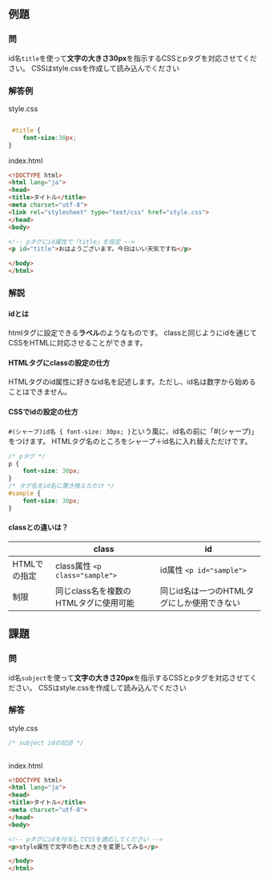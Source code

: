 ## 例題

### 問

id名`title`を使って**文字の大きさ30px**を指示するCSSとpタグを対応させてください。
CSSはstyle.cssを作成して読み込んでください

### 解答例
style.css

```css

 #title {
    font-size:30px;
}
```

index.html
```html
<!DOCTYPE html>
<html lang="ja">
<head>
<title>タイトル</title>
<meta charset="utf-8">
<link rel="stylesheet" type="text/css" href="style.css"> 
</head>
<body>

<!-- pタグにid属性で「title」を指定 -->
<p id="title">おはようございます。今日はいい天気ですね</p>

</body>
</html>
```

### 解説

#### idとは
htmlタグに設定できる**ラベル**のようなものです。
classと同じようにidを通じてCSSをHTMLに対応させることができます。


#### HTMLタグにclassの設定の仕方
HTMLタグのid属性に好きなid名を記述します。ただし、id名は数字から始めることはできません。

#### CSSでidの設定の仕方
`#(シャープ)id名 { font-size: 30px; }`という風に、id名の前に「#(シャープ)」をつけます。
HTMLタグ名のところをシャープ＋id名に入れ替えただけです。


```css
/* pタグ */
p {    
    font-size: 30px;
}
/* タグ名をid名に置き換えただけ */
#sample {    
    font-size: 30px;
}
```

#### classとの違いは？
| |class|id|
| --- | --- | --- |
| HTMLでの指定 | class属性 `<p class="sample">` | id属性 `<p id="sample">` |
| 制限 | 同じclass名を複数のHTMLタグに使用可能 | 同じid名は一つのHTMLタグにしか使用できない  |
 

## 課題

### 問
id名`subject`を使って**文字の大きさ20px**を指示するCSSとpタグを対応させてください。
CSSはstyle.cssを作成して読み込んでください

### 解答

style.css
```css
/* subject idの記述 */
 
```

index.html
```html
<!DOCTYPE html>
<html lang="ja">
<head>
<title>タイトル</title>
<meta charset="utf-8">
</head>
<body>

<!-- pタグにidを付与してCSSを適応してください -->
<p>style属性で文字の色と大きさを変更してみる</p>

</body>
</html>
```

<script language="heredocument" id="default_html">
<!-- pタグにidを付与してCSSを適応してください -->
<p>style属性で文字の色と大きさを変更してみる</p>
</script>
<script>
var default_html = document.getElementById("default_html").text;
</script>

<script language="heredocument" id="default_css">
/\* subject idの記述 \*/
</script>
<script>
var default_css = document.getElementById("default_css").text;
</script>